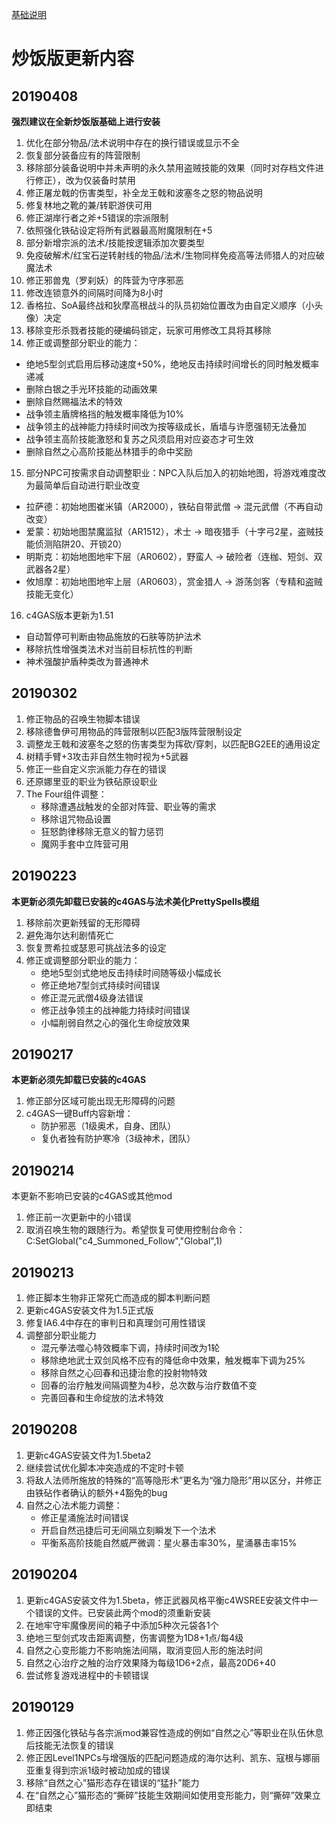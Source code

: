 [基础说明](BG2EE_IA_c4Customize.md)
# 炒饭版更新内容

## 20190408
**强烈建议在全新炒饭版基础上进行安装**
1. 优化在部分物品/法术说明中存在的换行错误或显示不全
2. 恢复部分装备应有的阵营限制
3. 移除部分装备说明中并未声明的永久禁用盗贼技能的效果（同时对存档文件进行修正），改为仅装备时禁用
4. 修正屠龙戟的伤害类型，补全龙王戟和波塞冬之怒的物品说明
5. 修复林地之靴的兼/转职游侠可用
6. 修正湖岸行者之斧+5错误的宗派限制
7. 依照强化铁砧设定将所有武器最高附魔限制在+5
8. 部分新增宗派的法术/技能按逻辑添加次要类型
9. 免疫破解术/红宝石逆转射线的物品/法术/生物同样免疫高等法师猎人的对应破魔法术
10. 修正邪兽鬼（罗刹妖）的阵营为守序邪恶
11. 修改连锁意外的间隔时间降为8小时
12. 香格拉、SoA最终战和狄摩高根战斗的队员初始位置改为由自定义顺序（小头像）决定
13. 移除变形杀戮者技能的硬编码锁定，玩家可用修改工具将其移除
14. 修正或调整部分职业的能力：
   - 绝地5型剑式启用后移动速度+50%，绝地反击持续时间增长的同时触发概率递减
   - 删除白银之手光环技能的动画效果
   - 删除自然赐福法术的特效
   - 战争领主盾牌格挡的触发概率降低为10%
   - 战争领主的战神能力持续时间改为按等级成长，盾墙与许愿强韧无法叠加
   - 战争领主高阶技能激怒和复苏之风须启用对应姿态才可生效
   - 删除自然之心高阶技能丛林猎手的命中奖励
15. 部分NPC可按需求自动调整职业：NPC入队后加入的初始地图，将游戏难度改为最简单后自动进行职业改变
   - 拉萨德：初始地图崔米镇（AR2000），铁砧自带武僧 → 混元武僧（不再自动改变）
   - 爱蒙：初始地图禁魔监狱（AR1512），术士 → 暗夜猎手（十字弓2星，盗贼技能侦测陷阱20、开锁20）
   - 明斯克：初始地图地牢下层（AR0602），野蛮人 → 破险者（连枷、短剑、双武器各2星）
   - 攸旭摩：初始地图地牢上层（AR0603），赏金猎人 → 游荡剑客（专精和盗贼技能无变化）
16. c4GAS版本更新为1.51
   - 自动暂停可判断由物品施放的石肤等防护法术
   - 移除抗性增强类法术对当前目标抗性的判断
   - 神术强酸护盾种类改为普通神术

## 20190302
1. 修正物品的召唤生物脚本错误
2. 移除德鲁伊可用物品的阵营限制以匹配3版阵营限制设定
3. 调整龙王戟和波塞冬之怒的伤害类型为挥砍/穿刺，以匹配BG2EE的通用设定
4. 树精手臂+3攻击非自然生物时视为+5武器
5. 修正一些自定义宗派能力存在的错误
6. 还原娜里亚的职业为铁砧原设职业
7. The Four组件调整：
   - 移除遭遇战触发的全部对阵营、职业等的需求
   - 移除诅咒物品设置
   - 狂怒韵律移除无意义的智力惩罚
   - 魔网手套中立阵营可用

## 20190223
**本更新必须先卸载已安装的c4GAS与法术美化PrettySpells模组**
1. 移除前次更新残留的无形障碍
2. 避免海尔达利剧情死亡
3. 恢复贾希拉或瑟恩可挑战法多的设定
4. 修正或调整部分职业的能力：
   - 绝地5型剑式绝地反击持续时间随等级小幅成长
   - 修正绝地7型剑式持续时间错误
   - 修正混元武僧4级身法错误
   - 修正战争领主的战神能力持续时间错误
   - 小幅削弱自然之心的强化生命绽放效果

## 20190217  
**本更新必须先卸载已安装的c4GAS**
1. 修正部分区域可能出现无形障碍的问题
2. c4GAS一键Buff内容新增：
   - 防护邪恶（1级奥术，自身、团队）
   - 复仇者独有防护寒冷（3级神术，团队）

## 20190214  
本更新不影响已安装的c4GAS或其他mod
1. 修正前一次更新中的小错误
2. 取消召唤生物的跟随行为。希望恢复可使用控制台命令：C:SetGlobal("c4_Summoned_Follow","Global",1)

## 20190213
1. 修正脚本生物非正常死亡而造成的脚本判断问题
2. 更新c4GAS安装文件为1.5正式版
3. 修复IA6.4中存在的审判日和真理剑可用性错误
4. 调整部分职业能力
   - 混元拳法噬心特效概率下调，持续时间改为1轮
   - 移除绝地武士双剑风格不应有的降低命中效果，触发概率下调为25%
   - 移除自然之心回春和迅捷治愈的投射物特效
   - 回春的治疗触发间隔调整为4秒，总次数与治疗数值不变
   - 完善回春和生命绽放的法术特效

## 20190208
1. 更新c4GAS安装文件为1.5beta2
2. 继续尝试优化脚本冲突造成的不定时卡顿
3. 将敌人法师所施放的特殊的“高等隐形术”更名为“强力隐形”用以区分，并修正由铁砧作者确认的额外+4豁免的bug
4. 自然之心法术能力调整：
   - 修正星涌施法时间错误
   - 开启自然迅捷后可无间隔立刻瞬发下一个法术
   - 平衡系高阶技能自然威严微调：星火暴击率30%，星涌暴击率15%

## 20190204
1. 更新c4GAS安装文件为1.5beta，修正武器风格平衡c4WSREE安装文件中一个错误的文件。已安装此两个mod的须重新安装
2. 在地牢守牢魔像房间的箱子中添加5种次元袋各1个
3. 绝地三型剑式攻击距离调整，伤害调整为1D8+1点/每4级
4. 自然之心变形能力不影响施法间隔，取消变回人形的施法时间
5. 自然之心治疗之触的治疗效果降为每级1D6+2点，最高20D6+40
6. 尝试修复游戏进程中的卡顿错误

## 20190129
1.	修正因强化铁砧与各宗派mod兼容性造成的例如“自然之心”等职业在队伍休息后技能无法恢复的错误
2.	修正因Level1NPCs与增强版的匹配问题造成的海尔达利、凯东、寇根与娜丽亚重复得到宗派1级时被动加成的错误
3.	移除“自然之心”猫形态存在错误的“猛扑”能力
4.	在“自然之心”猫形态的“撕碎”技能生效期间如使用变形能力，则“撕碎”效果立即结束
